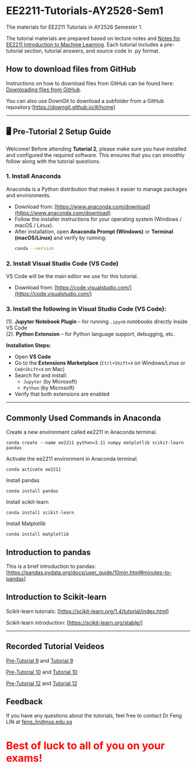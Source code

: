 # EE2211-Tutorials-AY2526-Sem1
The materials for EE2211 Tutorials in AY2526 Semester 1.

The tutorial materials are prepared based on lecture notes and [Notes for EE2211 Introduction to Machine Learning](https://vyftan.github.io/papers/ee2211book.pdf). Each tutorial includes a pre-tutorial section, tutorial answers, and source code in .py format.

## How to download files from GitHub
Instructions on how to download files from GitHub can be found here: [Downloading files from GitHub](https://docs.github.com/en/get-started/start-your-journey/downloading-files-from-github). 

You can also use DownGit to download a subfolder from a GitHub repository:[https://downgit.github.io/#/home]

---
## 🖥️ Pre-Tutorial 2 Setup Guide

Welcome! Before attending **Tutorial 2**, please make sure you have installed and configured the required software. This ensures that you can smoothly follow along with the tutorial questions.

<!-- ## ⚠️ Pre-Session Setup (Important!) -->

### 1. Install **Anaconda**
Anaconda is a Python distribution that makes it easier to manage packages and environments.  

- Download from: [https://www.anaconda.com/download](https://www.anaconda.com/download)  
- Follow the installer instructions for your operating system (Windows / macOS / Linux).  
- After installation, open **Anaconda Prompt (Windows)** or **Terminal (macOS/Linux)** and verify by running:
  ```bash
  conda --version

### 2. Install **Visual Studio Code (VS Code)**
VS Code will be the main editor we use for this tutorial.

- Download from: [https://code.visualstudio.com/](https://code.visualstudio.com/)

### 3. Install **the following in Visual Studio Code (VS Code):**

(1). **Jupyter Notebook Plugin** – for running `.ipynb` notebooks directly inside VS Code  
(2). **Python Extension** – for Python language support, debugging, etc.  

**Installation Steps:**
- Open **VS Code**
- Go to the **Extensions Marketplace** (`Ctrl+Shift+X` on Windows/Linux or `Cmd+Shift+X` on Mac)
- Search for and install:
  - `Jupyter` (by Microsoft)
  - `Python` (by Microsoft)
- Verify that both extensions are enabled

---

## Commonly Used Commands in Anaconda
Create a new environment called ee2211 in Anaconda terminal.
```
conda create --name ee2211 python=3.11 numpy matplotlib scikit-learn pandas
```

Activate the ee2211 environment in Anaconda terminal.
```
conda activate ee2211
```

Install pandas
```
conda install pandas
```

Install scikit-learn
```
conda install scikit-learn
```

Install Matplotlib
```
conda install matplotlib
```

## Introduction to pandas
This is a brief introduction to pandas: [https://pandas.pydata.org/docs/user_guide/10min.html#minutes-to-pandas]

## Introduction to Scikit-learn
Scikit-learn tutorials: [https://scikit-learn.org/1.4/tutorial/index.html]

Scikit-learn introduction: [https://scikit-learn.org/stable/]

---

## Recorded Tutorial Veideos
[Pre-Tutorial 9](https://youtu.be/trOE51gSkQg?si=toTni1FyaYOZCAVw) and [Tutorial 9](https://youtu.be/_mat3sEhaGU?si=_rklNhbMy5S5HqS8)

[Pre-Tutorial 10](https://youtu.be/4XqqFc1ILrA?si=YPH9UH6oa_HEn6mW) and [Tutorial 10](https://youtu.be/ZwE718b8CRY?si=5XxJvj1NHA5VZAxl)

[Pre-Tutorial 12](https://youtu.be/2vvb129B6mw) and [Tutorial 12](https://youtu.be/UP_w6JJN8Lc)


## Feedback
If you have any questions about the tutorials, feel free to contact Dr Feng LIN at feng_lin@nus.edu.sg 


# <span style="color:red"> Best of luck to all of you on your exams! </span>
